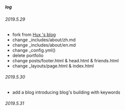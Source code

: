 ##### log
###### 2019.5.29
- fork from [Hux 's blog](https://huangxuan.me/)
- change  _includes/about/zh.md
- change _includes/about/en.md
- change _config.yml()
- delete portfolio
- change posts/footer.html & head.html & friends.html
- change _layouts/page.html & index.html


###### 2019.5.30
- add a blog introducing blog's building with keywords

###### 2019.5.31


